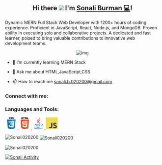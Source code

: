 <h2 align="center">
  Hi there <img src="https://media.giphy.com/media/hvRJCLFzcasrR4ia7z/giphy.gif" width="28"> I'm <a href="https://www.linkedin.com/in/sonali-burman-050156217/">Sonali Burman 💻</a>!
</h2>

Dynamic MERN Full Stack Web Developer with 1200+ hours of coding experience. Proficient in JavaScript, React, Node.js, and MongoDB. Proven ability in executing solo and collaborative projects. A dedicated and fast learner, poised to bring valuable contributions to innovative web development teams.


<div style="display: flex; justify-content: center;">
    <img src="https://tekkieuni.com/wp-content/uploads/2020/04/Coding.jpg" alt="img" style="margin: 0 auto;"/>
</div>


- 🌱 I’m currently learning MERN Stack

- 💬 Ask me about HTML,JavaScript,CSS

- 📫 How to reach me sonali.b.020200@gmail.com

<h3 align="left">Connect with me:</h3>
<p align="left">
</p>

<h3 align="left">Languages and Tools:</h3>
<p align="left"> <a href="https://www.w3schools.com/css/" target="_blank" rel="noreferrer"> <img src="https://raw.githubusercontent.com/devicons/devicon/master/icons/css3/css3-original-wordmark.svg" alt="css3" width="40" height="40"/> </a> <a href="https://www.w3.org/html/" target="_blank" rel="noreferrer"> <img src="https://raw.githubusercontent.com/devicons/devicon/master/icons/html5/html5-original-wordmark.svg" alt="html5" width="40" height="40"/> </a> <a href="https://www.java.com" target="_blank" rel="noreferrer"> <img src="https://raw.githubusercontent.com/devicons/devicon/master/icons/java/java-original.svg" alt="java" width="40" height="40"/> </a> <a href="https://developer.mozilla.org/en-US/docs/Web/JavaScript" target="_blank" rel="noreferrer"> <img src="https://raw.githubusercontent.com/devicons/devicon/master/icons/javascript/javascript-original.svg" alt="javascript" width="40" height="40"/> </a> </p>

<p><img align="left" src="https://github-readme-stats.vercel.app/api/top-langs?username=Sonali020200&show_icons=true&locale=en&layout=compact" alt="Sonali020200" /></p>

<p>&nbsp;<img align="center" src="https://github-readme-stats.vercel.app/api?username=Sonali020200&show_icons=true&locale=en" alt="Sonali020200" /></p>

<p><img align="center" src="https://github-readme-streak-stats.herokuapp.com/?user=Sonali020200&" alt="Sonali020200" /></p>
<a href="https://github-readme-stats.vercel.app/api/top-langs/?username=Sonali020200&theme=tokyonight"></a>
<a href="https://github.com/Sonali020200"><img alt="Sonali Activity" src="https://github-readme-activity-graph.vercel.app/graph?username=Sonali020200&bg_color=ffcfe9&color=9e4c98&line=9e4c98&point=403d3d&area=true&hide_border=true" /></a>
